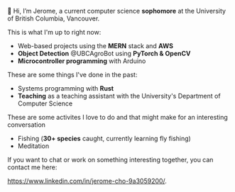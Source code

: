 👋 Hi, I’m Jerome, a current computer science **sophomore** at the University of British Columbia, Vancouver. 

This is what I'm up to right now: 

- Web-based projects using the **MERN** stack and **AWS**
- **Object Detection** @UBCAgroBot using **PyTorch & OpenCV**
- **Microcontroller programming** with Arduino 

These are some things I've done in the past: 

- Systems programming with **Rust**
- **Teaching** as a teaching assistant with the University's Department of Computer Science

These are some activites I love to do and that might make for an interesting conversation 

- Fishing (**30+ species** caught, currently learning fly fishing) 
- Meditation 

If you want to chat or work on something interesting together, you can contact me here: 

https://www.linkedin.com/in/jerome-cho-9a3059200/. 

<!---
jeromecho/jeromecho is a ✨ special ✨ repository because its `README.md` (this file) appears on your GitHub profile.
You can click the Preview link to take a look at your changes.
--->
